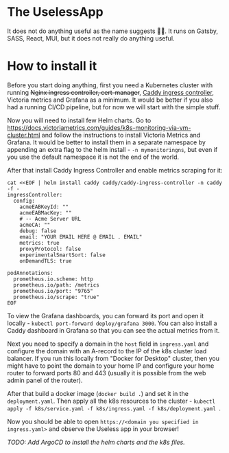 # The UselessApp

It does not do anything useful as the name suggests 🤷‍♂️. It runs on Gatsby, SASS, React, MUI, but it does not really do anything useful.

# How to install it

Before you start doing anything, first you need a Kubernetes cluster with running ~~Nginx ingress controller, cert-manager~~, [Caddy ingress controller](https://github.com/caddyserver/ingress), Victoria metrics and Grafana as a minimum. It would be better if you also had a running CI/CD pipeline, but for now we will start with the simple stuff.

Now you will need to install few Helm charts. Go to https://docs.victoriametrics.com/guides/k8s-monitoring-via-vm-cluster.html and follow the instructions to install Victoria Metrics and Grafana. It would be better to install them in a separate namespace by appending an extra flag to the helm install - `-n mymonitoringns`, but even if you use the default namespace it is not the end of the world.

After that install Caddy Ingress Controller and enable metrics scraping for it:

```
cat <<EOF | helm install caddy caddy/caddy-ingress-controller -n caddy -f -
ingressController:
  config:
    acmeEABKeyId: ""
    acmeEABMacKey: ""
    # -- Acme Server URL
    acmeCA: ""
    debug: false
    email: "YOUR EMAIL HERE @ EMAIL . EMAIL"
    metrics: true
    proxyProtocol: false
    experimentalSmartSort: false
    onDemandTLS: true

podAnnotations:
  prometheus.io.scheme: http
  prometheus.io/path: /metrics
  prometheus.io/port: "9765"
  prometheus.io/scrape: "true"
EOF
```

To view the Grafana dashboards, you can forward its port and open it locally - `kubectl port-forward deploy/grafana 3000`. You can also install a Caddy dashboard in Grafana so that you can see the actual metrics from it.

Next you need to specify a domain in the `host` field in `ingress.yaml` and configure the domain with an A-record to the IP of the k8s cluster load balancer. If you run this locally from "Docker for Desktop" cluster, then you might have to point the domain to your home IP and configure your home router to forward ports 80 and 443 (usually it is possible from the web admin panel of the router).

After that build a docker image (`docker build .`) and set it in the `deployment.yaml`. Then apply all the k8s resources to the cluster - `kubectl apply -f k8s/service.yaml -f k8s/ingress.yaml -f k8s/deployment.yaml `.

Now you should be able to open `https://<domain you specified in ingress.yaml>` and observe the Useless app in your browser!

_TODO: Add ArgoCD to install the helm charts and the k8s files._
